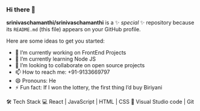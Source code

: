 ### Hi there 👋


**srinivaschamanthi/srinivaschamanthi** is a ✨ _special_ ✨ repository because its `README.md` (this file) appears on your GitHub profile.

Here are some ideas to get you started:

- 🔭 I’m currently working on FrontEnd Projects
- 🌱 I’m currently learning Node JS
- 👯 I’m looking to collaborate on open source projects
- 📫 How to reach me: +91-9133669797
- 😄 Pronouns: He
- ⚡ Fun fact: If I won the lottery, the first thing I’d buy Biriyani

🛠 Tech Stack
💻   React | JavaScript | HTML | CSS
🔧   Visual Studio code | Git
